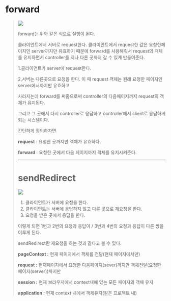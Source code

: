 # forward

>  ![](https://postfiles.pstatic.net/MjAyMDA3MDFfNjQg/MDAxNTkzNjEwMTE3NjU3.1XFBh_Ljhu0Tz_Deen4mHzFakz_QL_rIBdrEj-5dX4cg.6qG6_arLUPQetFzNIv9BaP8K0UhrNqoD0wrPcHoQ3Oog.JPEG.rgusqls/forward.jpg?type=w773)
>
>  forward는 위와 같은 식으로 실행이 된다.
>
> 클라이언트에서 서버로 request한다. 클라이언트에서 request한 값은 요청한페이지인 server까지만 유효하기 때문에 forward를 사용해줘서 request의 객체를 유지하면서 controller를 지나 다른 곳까지 갈 수 있게 만들어준다.
>
> 1.클라이언트가 server에 request한다.
>
> 2,서버는 다른곳으로 요청을 한다. 이 때 request 객체는 원래 요청한 페이지인 server에서까지만 유효하고
>
> 사라지는데 forward를 써줌으로써 controller의 다음페이지까지 request의 객체가 유지된다.
>
> 그리고 그 곳에서 다시 controller로 응답하고 controller에서 client로 응답하게 되는 시스템이다.
>
> 간단하게 정의하자면
>
> **request** : 요청한 곳까지만 객체가 유효하다.
>
> **forward** : 요청한 곳에서 다음 페이지까지 객체를 유지시켜준다.
>
>  
>
> ------
>
> # sendRedirect
>
>  ![](https://postfiles.pstatic.net/MjAyMDA3MDFfNzQg/MDAxNTkzNjEwMTIwMDgx.H4ts3Kxx_rUbezOWeHJwC1fmseCVSAZCsP9-3RDkAdEg.aLpKU3ZDX4XreN_ALs3KZvGX5lYWY8Zeu8qsWQN7uQYg.JPEG.rgusqls/sendRedirect.jpg?type=w773)
>
> 1. 클라이언트가 서버에 요청을 한다.
> 2. 클라이언트는 서버에 응답하지 않고 다른 곳으로 재요청을 한다.
> 3. 요청을 받은 곳에서 응답을 한다.
>
> 이렇게 되면 1번과 2번의 요청과 응답이 / 3번과 4번의 요청과 응답이 다른 쌍을 이루게 된다.
>
> sendRedirect란 재요청을 하는 것과 같다고 볼 수 있다.
>
>  
>
>  
>
>  
>
> **pageContext :** 현재 페이지에서 객체를 전달(현재 페이지에서만)
>
> **request :** 현재페이지에서 요청한 다음페이지(sever)까지만 객체전달(요청한 페이지(server))까지만
>
> **session :** 현재 브라우저에서 context내에 있는 모든 페이지의 객체 유지
>
> **application :** 현재 context 내에서 객체유지(같은 프로젝트 내)